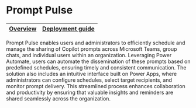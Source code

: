 # Prompt Pulse

| [Overview](/Overview.md) | [Deployment guide](/Deployment-guide.md)
| ---- | ---- 

Prompt Pulse enables users and administrators to efficiently schedule and manage the sharing of Copilot prompts across Microsoft Teams, group chats, and individual users within an organization. Leveraging Power Automate, users can automate the dissemination of these prompts based on predefined schedules, ensuring timely and consistent communication. The solution also includes an intuitive interface built on Power Apps, where administrators can configure schedules, select target recipients, and monitor prompt delivery. This streamlined process enhances collaboration and productivity by ensuring that valuable insights and reminders are shared seamlessly across the organization.

